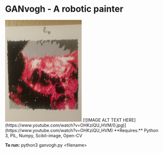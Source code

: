 # GANvogh - A robotic painter
<img src="https://raw.githubusercontent.com/AlexTheHuman/ganvogh/master/img/legend.jpg" alt="drawing" width="250"/>
[![IMAGE ALT TEXT HERE](https://www.youtube.com/watch?v=OHKziQU_HVM/0.jpg)](https://www.youtube.com/watch?v=OHKziQU_HVM)
**Requires:** Python 3, PIL, Numpy, Scikit-image, Open-CV

**To run:** python3 ganvogh.py &lt;filename&gt;